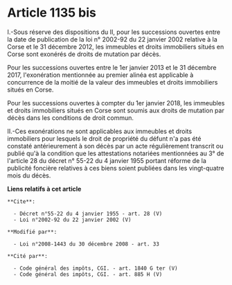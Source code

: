 # Article 1135 bis

I.-Sous réserve des dispositions du II, pour les successions ouvertes entre la date de publication de la loi n° 2002-92 du 22
janvier 2002 relative à la Corse et le 31 décembre 2012, les immeubles et droits immobiliers situés en Corse sont exonérés de
droits de mutation par décès. 

Pour les successions ouvertes entre le 1er janvier 2013 et le 31 décembre 2017, l'exonération mentionnée au premier alinéa
est applicable à concurrence de la moitié de la valeur des immeubles et droits immobiliers situés en Corse. 

Pour les successions ouvertes à compter du 1er janvier 2018, les immeubles et droits immobiliers situés en Corse sont soumis
aux droits de mutation par décès dans les conditions de droit commun. 

II.-Ces exonérations ne sont applicables aux immeubles et droits immobiliers pour lesquels le droit de propriété du défunt
n'a pas été constaté antérieurement à son décès par un acte régulièrement transcrit ou publié qu'à la condition que les
attestations notariées mentionnées au 3° de l'article 28 du décret n° 55-22 du 4 janvier 1955 portant réforme de la publicité
foncière relatives à ces biens soient publiées dans les vingt-quatre mois du décès.

**Liens relatifs à cet article**

	**Cite**:

	  - Décret n°55-22 du 4 janvier 1955 - art. 28 (V)
	  - Loi n°2002-92 du 22 janvier 2002 (V)

	**Modifié par**:

	  - Loi n°2008-1443 du 30 décembre 2008 - art. 33

	**Cité par**:

	  - Code général des impôts, CGI. - art. 1840 G ter (V)
	  - Code général des impôts, CGI. - art. 885 H (V)
